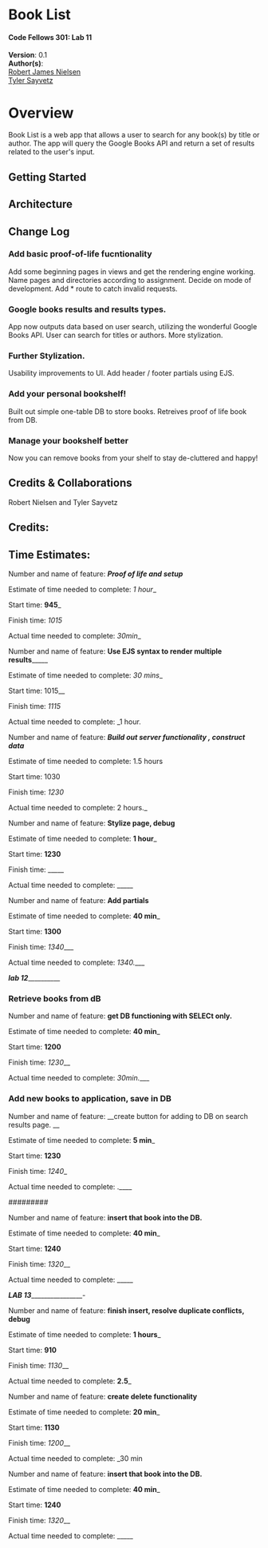# Book List

#### Code Fellows 301: Lab 11

**Version**: 0.1  
**Author(s)**:  
[Robert James Nielsen](https://github.com/robertjnielsen)  
[Tyler Sayvetz](https://github.com/tylersayvetz)

# Overview

Book List is a web app that allows a user to search for any book(s) by title or author. The app will query the Google Books API and return a set of results related to the user's input.

## Getting Started

## Architecture

## Change Log
### Add basic proof-of-life fucntionality
Add some beginning pages in views and get the rendering engine working. Name pages and directories according to assignment. Decide on mode of development. Add * route to catch invalid requests.


### Google books results and results types.
App now outputs data based on user search, utilizing the wonderful Google Books API. User can search for titles or authors. 
More stylization.


### Further Stylization.
Usability improvements to UI. Add header / footer partials using EJS.

### Add your personal bookshelf!
Built out simple one-table DB to store books. Retreives proof of life book from DB.

### Manage your bookshelf better
Now you can remove books from your shelf to stay de-cluttered and happy!

## Credits & Collaborations

Robert Nielsen and Tyler Sayvetz
## Credits:

## Time Estimates:
Number and name of feature: _____Proof of life and setup_____

Estimate of time needed to complete: _1 hour__

Start time: __945___

Finish time: _1015_

Actual time needed to complete: _30min__



Number and name of feature: ____Use EJS syntax to render multiple results_________

Estimate of time needed to complete: _30 mins__

Start time:  1015__

Finish time: _1115_

Actual time needed to complete: _1 hour.


Number and name of feature: _____Build out server functionality , construct data_____

Estimate of time needed to complete: 1.5 hours 

Start time: 1030

Finish time: _1230_

Actual time needed to complete: 2 hours._


Number and name of feature: __Stylize page, debug__

Estimate of time needed to complete: __1 hour___

Start time: __1230__

Finish time: _____

Actual time needed to complete: _____




Number and name of feature: __Add partials__

Estimate of time needed to complete: __40 min___

Start time: __1300__

Finish time: _1340____

Actual time needed to complete: _1340.____




_____________________lab 12_______________________________

### Retrieve books from dB

Number and name of feature: __get DB functioning with SELECt only.__

Estimate of time needed to complete: __40 min___

Start time: __1200__

Finish time: _1230___

Actual time needed to complete: _30min.____


### Add new books to application, save in DB

Number and name of feature: __create button for adding to DB on search results page. __

Estimate of time needed to complete: __5 min___

Start time: __1230__

Finish time: _1240__

Actual time needed to complete: .____

#########

Number and name of feature: __insert that book into the DB.__

Estimate of time needed to complete: __40 min___

Start time: __1240__

Finish time: _1320___

Actual time needed to complete: _____


_____________LAB 13_____________________________-

Number and name of feature: __finish insert, resolve duplicate conflicts, debug__

Estimate of time needed to complete: __1 hours___

Start time: __910__

Finish time: _1130___

Actual time needed to complete: __2.5___



Number and name of feature: __create delete functionality__

Estimate of time needed to complete: __20 min___

Start time: __1130__

Finish time: _1200___

Actual time needed to complete: _30 min



Number and name of feature: __insert that book into the DB.__

Estimate of time needed to complete: __40 min___

Start time: __1240__

Finish time: _1320___

Actual time needed to complete: _____